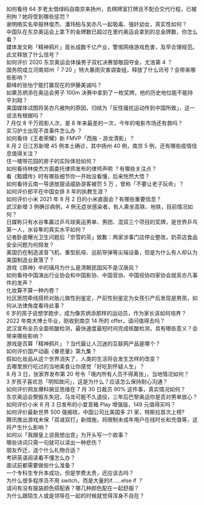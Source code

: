 如何看待 64 岁老太借绿码自南京来扬州，去棋牌室打牌且不配合交代行程，已被刑拘？她将受到哪些惩罚？  
谢明皓实名举报林俊杰、潘玮柏与吴亦凡一起吸毒、强奸幼女，真实性如何？  
中国队在东京奥运会上拿下的金牌数已超过在里约奥运会拿到的总金牌数，你怎么看？  
媒体发文称「精神鸦片」竟长成数千亿产业，警惕网络游戏危害，及早合理规范。此文释放了什么信号？  
如何评价 2020 东京奥运会体操男子双杠决赛邹敬园夺金，尤浩第 4 ？  
国务院成立河南郑州「 7·20 」特大暴雨灾害调查组，释放了什么讯号？会带来哪些影响？  
巅峰的张怡宁能打赢现在的伊藤美诚吗？  
如果苏炳添在奥运会男子 100m 决赛中拿到了一枚奖牌，他的历史地位能不能持平刘翔？  
美国媒体试图将吴亦凡被拘的原因，归结为「反性骚扰运动传到中国所致」，这一说法有根据吗？  
7 月仅 8 千万观影人次，是 8 年来最差的一次，今年的电影市场还有救吗？  
实习护士出现不良事件怎么办 ？  
如何看待《王者荣耀》新 FMVP「西施 - 游龙清影」？  
8 月 2 日江苏新增 45 例本土确诊，其中扬州 40 例，南京 5 例，还有哪些疫情信息值得关注？  
住一楼带花园的房子的实际体验如何？  
如何看待林俊杰方面委托律师发布的律师声明 ？有哪些关注点？  
看《甄嬛传》时有哪些细节你一开始没看懂，后来恍然大悟？  
如何看待云南一导游放狠话威胁游客被罚 5 万 ，曾称「不要让老子玩命」？  
如何评价郎平在中国女排 8 年的执教生涯？  
如何评价小米 2021 年 8 月 2 日的小米直面会？有哪些重要信息？  
武汉新增 3 例确诊病例，4 例无症状感染者，有人乘坐高铁、地铁，目前情况如何？  
日媒称只有水谷隼赢过乒乓球奥运男单、男团、混双三个项目的奖牌，是世界乒乓第一人，水谷隼的真实水平如何？  
记者卧底曝光卫生问题后「奈雪的茶」致歉：两家涉事门店停业整改，奶茶店食品安全问题为何频发？  
美国仍在制造波音飞机、重型航母、巡航导弹等尖端设备，但是为什么有人却认为美国制造业衰落了？  
游戏《原神》中的璃月为什么是清朝民国风不是汉唐风？  
如何看待中国演出行业协会和中国影协、中国音协、中国视协四家协会就吴亦凡事件的发声？  
化妆算不算一种内卷？  
社区医院牵线搭桥对胎儿做性别鉴定，产前性别鉴定为女孩引产后发现是男孩，如何从法律角度看待此事？  
6 岁的孩子说想学跑步，成为像苏炳添那样的运动员，作为家长该如何培养？  
2022 年南大博士毕业，刚收到南京 14 所的 offer，请问值得去吗？  
武汉宣布全员全面核酸检测，最快速度最短时间完成核酸检测，具有哪些意义？会带来哪些影响？  
游戏是否算「精神鸦片」？当代最让人沉迷的互联网产品是哪个？  
如何评价国产动画《眷思量》第九集？  
假如化妆品从这个世界消失了，人类的生活将会发生怎样的改变？  
去哪里旅行吃过的当地美食让你感觉「好吃到怀疑人生」？  
8 月 3 日，张家界发布第 20 号令「境内所有人员不得离张」，当地情况如何？  
3 岁孩子喜欢总「明知故问」，这是为什么？应该怎么保持耐心沟通？  
如何评价网友爆料豌豆思维在 7 月 30 日裁员 90% 这件事，真实情况如何？  
东京奥运会樊振东失冠，马龙可能不久退役，三年后巴黎奥运你是否对男单放心？  
如何评价小米 8 月 3 日发布的小爱音箱 Play 增强版，149 元值得买吗？  
如何评价最新世界 500 强揭晓，中国公司比美国多 21 家，特斯拉首次上榜?  
腾讯推出游戏未保「双减双打」新措施，将限制未成年用户在线时长和充值等，这将产生什么影响？  
如何以「我跟皇上说我想出宫」为开头写一个故事？  
哪些诗词只需一句就可以读出一种悲伤？  
朋友乔迁，送个什么礼物合适？  
考研英语阅读看不懂怎么办？  
面试前都需要做些什么准备？  
一个专科生专升本成功，但是学费太贵，还应该去吗？  
为什么很多程序员不用 switch，而是大量的if……else if ？  
请问有没有服装颜色搭配表？哪几种颜色配在一起舒服？  
为什么跟陌生人或是领导在一起的时候就觉得浑身不自在？  
